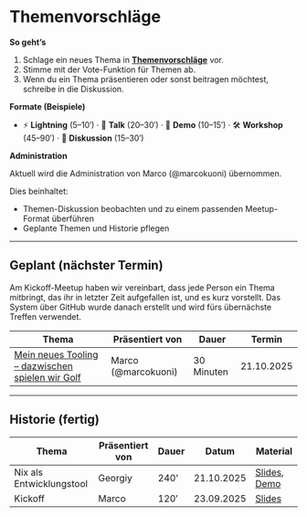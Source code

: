 # Themenvorschläge

**So geht’s**

1. Schlage ein neues Thema in **[Themenvorschläge](https://github.com/orgs/Software-Crafters-Meetup/discussions/categories/1_themenvorschlag)** vor.
2. Stimme mit der Vote-Funktion für Themen ab.
3. Wenn du ein Thema präsentieren oder sonst beitragen möchtest, schreibe in die Diskussion.

**Formate (Beispiele)**

- ⚡️ **Lightning** (5–10′) · 🎤 **Talk** (20–30′) · 🧪 **Demo** (10–15′) · 🛠 **Workshop** (45–90′) · 💬 **Diskussion** (15–30′)

**Administration**

Aktuell wird die Administration von Marco (@marcokuoni) übernommen.

Dies beinhaltet:

- Themen-Diskussion beobachten und zu einem passenden Meetup-Format überführen
- Geplante Themen und Historie pflegen

---

## Geplant (nächster Termin)

Am Kickoff-Meetup haben wir vereinbart, dass jede Person ein Thema mitbringt, das ihr in letzter Zeit aufgefallen ist, und es kurz vorstellt. Das System über GitHub wurde danach erstellt und wird fürs übernächste Treffen verwendet.

| Thema                                                                                                              | Präsentiert von     | Dauer      | Termin     |
| ------------------------------------------------------------------------------------------------------------------ | ------------------- | ---------- | ---------- |
| [Mein neues Tooling – dazwischen spielen wir Golf](https://github.com/orgs/Software-Crafters-Meetup/discussions/4) | Marco (@marcokuoni) | 30 Minuten | 21.10.2025 |

---

## Historie (fertig)

| Thema                    | Präsentiert von | Dauer | Datum      | Material                                                                       |
| ------------------------ | --------------- | ----- | ---------- | ------------------------------------------------------------------------------ |
| Nix als Entwicklungstool | Georgiy         | 240'  | 21.10.2025 | [Slides](), [Demo]()                                                           |
| Kickoff                  | Marco           | 120′  | 23.09.2025 | [Slides](https://github.com/Software-Crafters-Meetup/Kickoff/tree/main/slides) |
